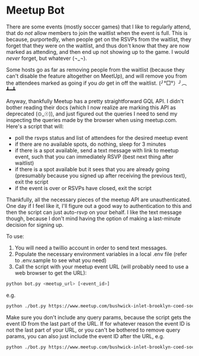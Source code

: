 # Meetup Bot

There are some events (mostly soccer games) that I like to regularly attend, that do _not_ allow members to join the waitlist when the event is full. This is because, purportedly, when people get on the RSVPs from the waitlist, they forget that they were on the waitlist, and thus don't know that they are now marked as attending, and then end up not showing up to the game. I would _never_ forget, but whatever (¬_¬).

Some hosts go as far as removing people from the waitlist (because they can't disable the feature altogether on MeetUp), and will remove you from the attendees marked as going if you _do_ get in off the waitlist. (╯°□°）╯︵ ┻━┻ 

Anyway, thankfully Meetup has a pretty straightforward GQL API. I didn't bother reading their docs (which I now realize are marking this API as deprecated (⊙_☉)), and just figured out the queries I need to send my inspecting the queries made by the browser when using meetup.com. Here's a script that will:
* poll the rsvps status and list of attendees for the desired meetup event
* if there are no available spots, do nothing, sleep for 3 minutes
* if there is a spot available, send a text message with link to meetup event, such that you can immediately RSVP (best next thing after waitlist)
* if there is a spot available but it sees that you are already going (presumably because you signed up after receiving the previous text), exit the script
* if the event is over or RSVPs have closed, exit the script

Thankfully, all the necessary pieces of the meetup API are unauthenticated. One day if I feel like it, I'll figure out a good way to authentication to this and then the script can just auto-rsvp on your behalf. I like the text message though, because I don't mind having the option of making a last-minute decision for signing up.

To use:
1. You will need a twillio account in order to send text messages.
2. Populate the necessary environment variables in a local .env file (refer to .env.sample to see what you need)
3. Call the script with your meetup event URL (will probably need to use a web browser to get the URL):

```bash
python bot.py <meetup_url> [<event_id>]
```

e.g.
```bash
python ./bot.py https://www.meetup.com/bushwick-inlet-brooklyn-coed-soccer-meetup/events/307025415
```

Make sure you don't include any query params, because the script gets the event ID from the last part of the URL. If for whatever reason the event ID is not the last part of your URL, or you can't be bothered to remove query params, you can also just include the event ID after the URL, e.g.

```bash
python ./bot.py https://www.meetup.com/bushwick-inlet-brooklyn-coed-soccer-meetup/events/307025415?abc=def 307025415
```